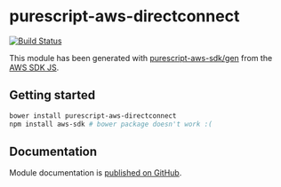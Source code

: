 # purescript-aws-directconnect

[![Build Status](https://app.wercker.com/status/5909b9e96d1080804b17a28f72f87b6b/s/master)](https://app.wercker.com/project/byKey/5909b9e96d1080804b17a28f72f87b6b)

This module has been generated with [purescript-aws-sdk/gen](https://github.com/purescript-aws-sdk/gen) from the [AWS SDK JS](https://github.com/aws/aws-sdk-js).

## Getting started

```sh
bower install purescript-aws-directconnect
npm install aws-sdk # bower package doesn't work :(
```

## Documentation

Module documentation is [published on GitHub](https://github.com/purescript-aws-sdk/purescript-aws-directconnect/tree/master/docs).
